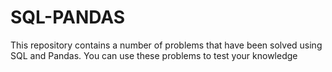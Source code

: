 # SQL-PANDAS
This repository contains a number of problems that have been solved using SQL and Pandas. You can use these problems to test your knowledge
